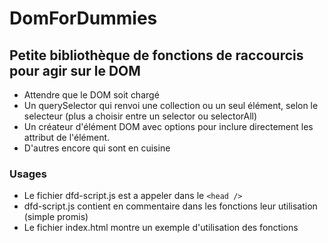 # DomForDummies

## Petite bibliothèque de fonctions de raccourcis pour agir sur le DOM

* Attendre que le DOM soit chargé
* Un querySelector qui renvoi une collection ou un seul élément, selon le selecteur (plus a choisir entre un selector ou selectorAll)
* Un créateur d'élément DOM avec options pour inclure directement les attribut de l'élément.
* D'autres encore qui sont en cuisine

### Usages
* Le fichier dfd-script.js est a appeler dans le ```<head />```
* dfd-script.js contient en commentaire dans les fonctions leur utilisation (simple promis)
* Le fichier index.html montre un exemple d'utilisation des fonctions